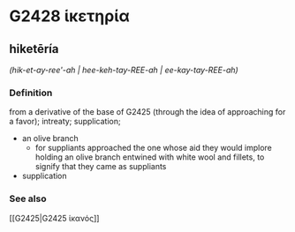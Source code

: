 # G2428 ἱκετηρία

## hiketēría

_(hik-et-ay-ree'-ah | hee-keh-tay-REE-ah | ee-kay-tay-REE-ah)_

### Definition

from a derivative of the base of G2425 (through the idea of approaching for a favor); intreaty; supplication; 

- an olive branch
  - for suppliants approached the one whose aid they would implore holding an olive branch entwined with white wool and fillets, to signify that they came as suppliants
- supplication

### See also

[[G2425|G2425 ἱκανός]]
